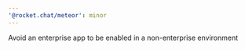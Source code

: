 ```yaml
---
'@rocket.chat/meteor': minor
---
```


Avoid an enterprise app to be enabled in a non-enterprise environment
